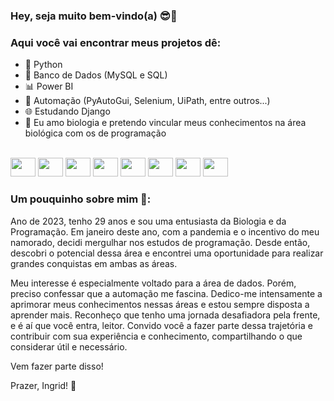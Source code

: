 ### Hey, seja muito bem-vindo(a) 😎🚀

### Aqui você vai encontrar meus projetos dê: 

- 🐍 Python
- 💾 Banco de Dados (MySQL e SQL)
- 📊 Power BI 
- 🤖 Automação (PyAutoGui, Selenium, UiPath, entre outros...)
- 🌐 Estudando Django
- 🧬 Eu amo biologia e pretendo vincular meus conhecimentos na área biológica com os de programação

<div style="display: inline_block"><br>
   <img src="https://cdn.jsdelivr.net/gh/devicons/devicon/icons/python/python-original.svg" /height="30" width="40">
   <img src="https://cdn.jsdelivr.net/gh/devicons/devicon/icons/mysql/mysql-plain.svg" /height="30" width="40">
   <img src="https://cdn.jsdelivr.net/gh/devicons/devicon/icons/sqlite/sqlite-original.svg" /height="30" width="40">
   <img src="https://cdn.jsdelivr.net/gh/devicons/devicon/icons/selenium/selenium-original.svg" /height="30" width="40">
   <img src="https://cdn.jsdelivr.net/gh/devicons/devicon/icons/django/django-plain.svg" / height="30" width="40">
   <img src="https://cdn.jsdelivr.net/gh/devicons/devicon/icons/anaconda/anaconda-original.svg" /height="30" width="40">
   <img src="https://cdn.jsdelivr.net/gh/devicons/devicon/icons/javascript/javascript-plain.svg" / height="30" width="40">
   <img src="https://cdn.jsdelivr.net/gh/devicons/devicon/icons/amazonwebservices/amazonwebservices-plain-wordmark.svg" / height="30" width="40">     
</div>

### Um pouquinho sobre mim 🧾: 

Ano de 2023, tenho 29 anos e sou uma entusiasta da Biologia e da Programação. Em janeiro deste ano, com a pandemia e o incentivo do meu namorado, decidi mergulhar nos estudos de programação. Desde então, descobri o potencial dessa área e encontrei uma oportunidade para realizar grandes conquistas em ambas as áreas.

Meu interesse é especialmente voltado para a área de dados. Porém, preciso confessar que a automação me fascina. Dedico-me intensamente a aprimorar meus conhecimentos nessas áreas e estou sempre disposta a aprender mais. Reconheço que tenho uma jornada desafiadora pela frente, e é aí que você entra, leitor. Convido você a fazer parte dessa trajetória e contribuir com sua experiência e conhecimento, compartilhando o que considerar útil e necessário.

Vem fazer parte disso!

Prazer, Ingrid! 🤩
